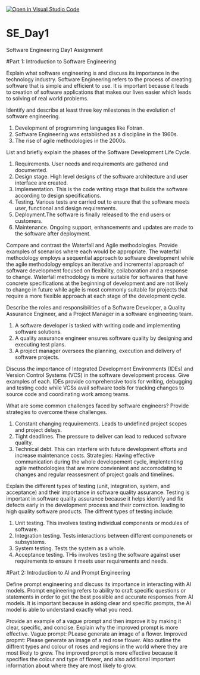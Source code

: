 [![Open in Visual Studio Code](https://classroom.github.com/assets/open-in-vscode-2e0aaae1b6195c2367325f4f02e2d04e9abb55f0b24a779b69b11b9e10269abc.svg)](https://classroom.github.com/online_ide?assignment_repo_id=18376797&assignment_repo_type=AssignmentRepo)
# SE_Day1
Software Engineering Day1 Assignment

#Part 1: Introduction to Software Engineering

Explain what software engineering is and discuss its importance in the technology industry.
Software Engineering refers to the process of creating software that is simple and efficient to use. It is important because it leads to creation of software applications that makes our lives easier which leads to solving of real world problems.

Identify and describe at least three key milestones in the evolution of software engineering.
1. Development of programming languages like Fotran.
2. Software Engineering was established as a discipline in the 1960s.
3. The rise of agile methodologies in the 2000s.

List and briefly explain the phases of the Software Development Life Cycle.
1. Requirements. User needs and requirements are gathered and documented.
2. Design stage. High level designs of the software architecture and user interface are created.
3. Implementation. This is the code writing stage that builds the software according to design specifications.
4. Testing. Various tests are carried out to ensure that the software meets user, functional and design requirements.
5. Deployment.The software is finally released to the end users or customers.
6. Maintenance. Ongoing support, enhancements and updates are made to the software after deployment.

Compare and contrast the Waterfall and Agile methodologies. Provide examples of scenarios where each would be appropriate.
The waterfall methodology employs a sequential approach to software development while the agile methodology employs an iterative and incremental approach of software development focused on flexibility, collaboration and a response to change. Waterfall methodology is more suitable for softwares that have concrete specifications at the beginning of development and are not likely to change in future while agile is most commonly suitable for projects that require a more flexible approach at each stage of the development cycle.

Describe the roles and responsibilities of a Software Developer, a Quality Assurance Engineer, and a Project Manager in a software engineering team.
1. A software developer is tasked with writing code and implementing software solutions.
2. A quality assurance engineer ensures software quality by designing and executing test plans.
3. A project manager oversees the planning, execution and delivery of software projects.

Discuss the importance of Integrated Development Environments (IDEs) and Version Control Systems (VCS) in the software development process. Give examples of each.
IDEs provide comprehensive tools for writing, debugging and testing code while VCSs avail software tools for tracking changes to source code and coordinating work among teams.

What are some common challenges faced by software engineers? Provide strategies to overcome these challenges.
1. Constant changing requuirements. Leads to undefined project scopes and project delays.
2. Tight deadlines. The pressure to deliver can lead to reduced software quality.
3. Technical debt. This can interfere with future development efforts and increase maintenance costs.
Strategies:
Having effective communication during the whole developement cycle, implententing agile methodologies that are more convienient and accomodating to changes and regular reassesment of project goals and timelines.

Explain the different types of testing (unit, integration, system, and acceptance) and their importance in software quality assurance.
Testing is important in software quality assurance because it helps identify and fix defects early in the development process and their correction. leading to high quality software products. The diffrent types of testing include:
1. Unit testing. This involves testing individual components or modules of software.
2. Integration testing. Tests interactions between different componenets or subsystems.
3. System testing. Tests the system as a whole.
4. Acceptance testing. THis involves testing the software against user requirements to ensure it meets user requirements and needs.

#Part 2: Introduction to AI and Prompt Engineering


Define prompt engineering and discuss its importance in interacting with AI models.
Prompt engineering refers to ability to craft specific questions or statements in order to get the best possible and accurate responses from AI models. It is important because in asking clear and specific prompts, the AI model is able to understand exactly what you need.

Provide an example of a vague prompt and then improve it by making it clear, specific, and concise. Explain why the improved prompt is more effective.
Vague prompt: PLease generate an image of a flower.
Improved propmt: Please generate an image of a red rose flower. Also outline the diffrent types and colour of roses and regions in the world where they are most likely to grow.
The improved prompt is more effective because it specifies the colour and type of flower, and also additional important information about where they are most likely to grow.
